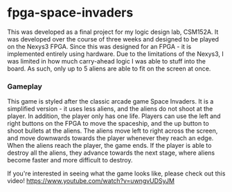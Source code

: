 # fpga-space-invaders
This was developed as a final project for my logic design lab, CSM152A. It was developed over the course of three weeks and designed to be played on the Nexys3 FPGA.
Since this was designed for an FPGA - it is implemented entirely using hardware. Due to the limitations of the Nexys3, I was limited in how much carry-ahead logic I was able to stuff into the board. As such, only up to 5 aliens are able to fit on the screen at once. 

### Gameplay
This game is styled after the classic arcade game Space Invaders. It is a simplified version - it uses less aliens, and the aliens do not shoot at the player. In addition, the player only has one life.
Players can use the left and right buttons on the FPGA to move the spaceship, and the up button to shoot bullets at the aliens.
The aliens move left to right across the screen, and move downwards towards the player whenever they reach an edge. When the aliens reach the player, the game ends. If the player is able to destroy all the aliens, they advance towards the next stage, where aliens become faster and more difficult to destroy.


If you're interested in seeing what the game looks like, please check out this video!
https://www.youtube.com/watch?v=uwngvUDSyJM
